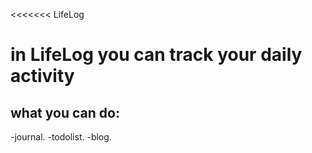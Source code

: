 <<<<<<< LifeLog
# in LifeLog you can track your daily activity



## what you can do:

-journal.
-todolist.
-blog.

